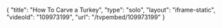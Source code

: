 {
    "title": "How To Carve a Turkey",
    "type": "solo",
    "layout": "iframe-static",
    "videoId": "109973199",
    "url": "\/tvpembed\/109973199"
}